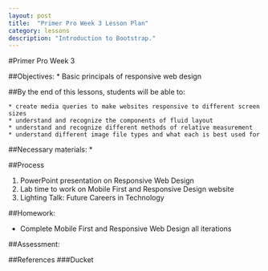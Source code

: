 ```yaml
---
layout: post
title:  "Primer Pro Week 3 Lesson Plan"
category: lessons
description: "Introduction to Bootstrap."
---
```

#Primer Pro Week 3

##Objectives:
	* Basic principals of responsive web design

##By the end of this lessons, students will be able to:

	* create media queries to make websites responsive to different screen sizes
	* understand and recognize the components of fluid layout
	* understand and recognize different methods of relative measurement
	* understand different image file types and what each is best used for

##Necessary materials:
	* 

##Process
1. PowerPoint presentation on Responsive Web Design
2. Lab time to work on Mobile First and Responsive Design website
3. Lighting Talk: Future Careers in Technology

##Homework:

* Complete Mobile First and Responsive Web Design all iterations


##Assessment:


##References
	###Ducket

